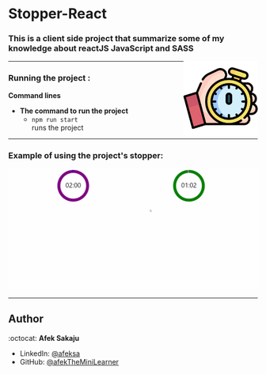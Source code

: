 # Stopper-React

### This is a client side project that summarize some of my knowledge about **reactJS** **JavaScript** and **SASS** <br />

<img src="./readme-resources/stopwatch.png" width=150px height=150px align="right">

---

### **Running the project :**

**Command lines**

- **The command to run the project**
  - `npm run start`<br /> runs the project

---

### **Example of using the project's stopper:**

![Example-GIF](./readme-resources/stopper-gif.gif)

---

## Author

:octocat: **Afek Sakaju**

- LinkedIn: [@afeksa](https://www.linkedin.com/in/afeksa/)
- GitHub: [@afekTheMiniLearner](https://github.com/afekTheMiniLearner)
